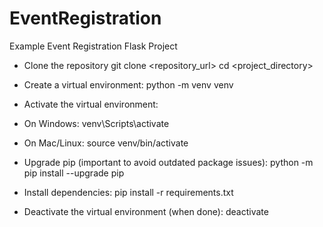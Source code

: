# EventRegistration
Example Event Registration Flask Project

- Clone the repository 
git clone <repository_url>
cd <project_directory>

- Create a virtual environment:
python -m venv venv

- Activate the virtual environment:
- On Windows:
venv\Scripts\activate
- On Mac/Linux:
source venv/bin/activate

- Upgrade pip (important to avoid outdated package issues):
python -m pip install --upgrade pip

- Install dependencies:
pip install -r requirements.txt

- Deactivate the virtual environment (when done):
deactivate

